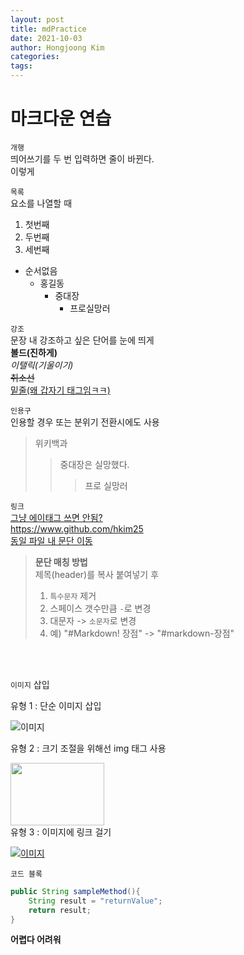 ```yaml
---
layout: post
title: mdPractice
date: 2021-10-03
author: Hongjoong Kim
categories: 
tags: 
---
```


# 마크다운 연습

`개행`  
띄어쓰기를 두 번 입력하면 줄이 바뀐다.  
이렇게  
  
`목록`   
요소를 나열할 때  

1. 첫번째  
2. 두번째  
3. 세번째  

+ 순서없음
  - 홍길동
    * 중대장
        + 프로실망러

`강조`   
문장 내 강조하고 싶은 단어를 눈에 띄게  
__볼드(진하게)__  
_이탤릭(기울이기)_  
~~취소선~~  
<u>밑줄(왜 갑자기 태그임ㅋㅋ)</u>  
  
`인용구`  
인용할 경우 또는 분위기 전환시에도 사용  
  
>위키백과
>>중대장은 실망했다.
>>>프로 실망러

`링크`  
[그냥 에이태그 쓰면 안됨?](https://www.github.com/hkim25)  
<https://www.github.com/hkim25>  
[동일 파일 내 문단 이동](#마크다운-연습)  
  
>__문단 매칭 방법__  
>제목(header)를 복사 붙여넣기 후  
> 1) `특수문자` 제거 
> 2) 스페이스 갯수만큼 `-`로 변경  
> 3) 대문자 -> `소문자`로 변경  
> 4) 예) "#Markdown! 장점" -> "#markdown-장점"  
  
<br>  
<br>
  
`이미지` 삽입  

    
유형 1 : 단순 이미지 삽입  

![이미지](https://hkim25.github.io/assets/swh.jpg)
  
    
유형 2 : 크기 조절을 위해선 img 태그 사용 <br>  

<img src = "https://hkim25.github.io/assets/swh.jpg" height="100" width="150">  
  
<br>
유형 3 : 이미지에 링크 걸기  
  
[![이미지](https://hkim25.github.io/assets/swh.jpg)](https://hkim25.github.io)  
  
    
      
  
`코드 블록`  
```java  
public String sampleMethod(){
    String result = "returnValue";
    return result;
}
```  

__어렵다 어려워__

